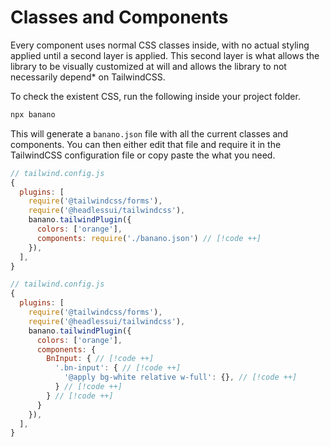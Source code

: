 # Classes and Components

Every component uses normal CSS classes inside, with no actual styling applied until a second layer is applied. This second layer is what allows the library to be visually customized at will and allows the library to not necessarily depend* on TailwindCSS.

To check the existent CSS, run the following inside your project folder.

```bash
npx banano
```

This will generate a `banano.json` file with all the current classes and components. You can then either edit that file and require it in the TailwindCSS configuration file or copy paste the what you need.

```js
// tailwind.config.js
{
  plugins: [
    require('@tailwindcss/forms'),
    require('@headlessui/tailwindcss'),
    banano.tailwindPlugin({
      colors: ['orange'],
      components: require('./banano.json') // [!code ++]
    }),
  ],
}
```

```js
// tailwind.config.js
{
  plugins: [
    require('@tailwindcss/forms'),
    require('@headlessui/tailwindcss'),
    banano.tailwindPlugin({
      colors: ['orange'],
      components: {
        BnInput: { // [!code ++]
          '.bn-input': { // [!code ++]
            '@apply bg-white relative w-full': {}, // [!code ++]
          } // [!code ++]
        } // [!code ++]
      }
    }),
  ],
}
```
